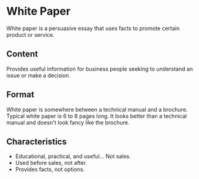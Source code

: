 # White Paper
White paper is a persuasive essay that uses facts to promote certain product or service.

## Content
Provides useful information for business people seeking to understand an issue or make a decision.

## Format
White paper is somewhere between a technical manual and a brochure. Typical white paper is 6 to 8 pages long. It looks better than a technical manual and doesn't look fancy like the brochure.

## Characteristics

- Educational, practical, and useful... Not sales.
- Used before sales, not after.
- Provides facts, not options.


